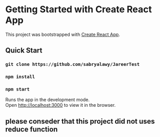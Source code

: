 # Getting Started with Create React App

This project was bootstrapped with [Create React App](https://github.com/facebook/create-react-app).

## Quick Start
### `git clone https://github.com/sabryalawy/JareerTest`
### `npm install`
### `npm start`

Runs the app in the development mode.\
Open [http://localhost:3000](http://localhost:3000) to view it in the browser.

## please conseder that this project did not uses reduce function 

